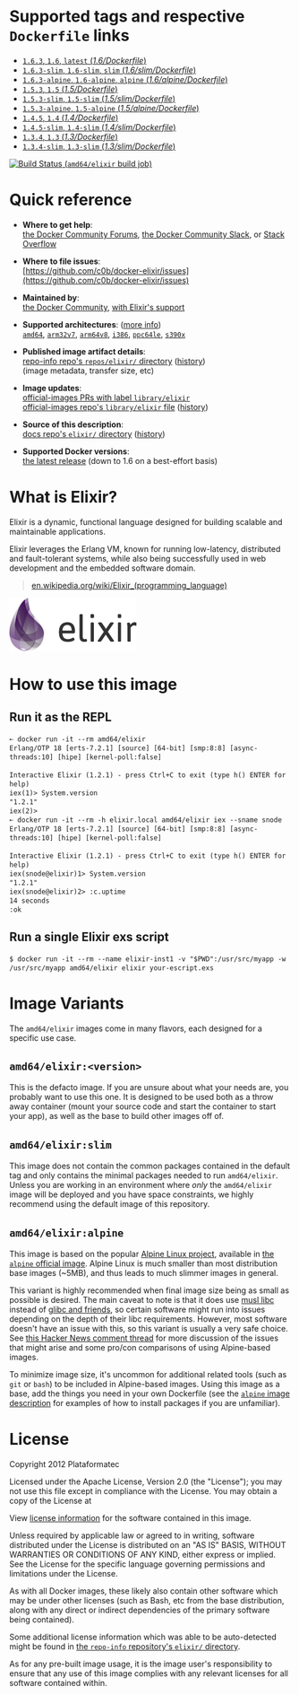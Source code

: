 <!--

********************************************************************************

WARNING:

    DO NOT EDIT "elixir/README.md"

    IT IS AUTO-GENERATED

    (from the other files in "elixir/" combined with a set of templates)

********************************************************************************

-->

# Supported tags and respective `Dockerfile` links

-	[`1.6.3`, `1.6`, `latest` (*1.6/Dockerfile*)](https://github.com/c0b/docker-elixir/blob/bf09944c0d0a573f3dde01d864e25db80b3236a2/1.6/Dockerfile)
-	[`1.6.3-slim`, `1.6-slim`, `slim` (*1.6/slim/Dockerfile*)](https://github.com/c0b/docker-elixir/blob/bf09944c0d0a573f3dde01d864e25db80b3236a2/1.6/slim/Dockerfile)
-	[`1.6.3-alpine`, `1.6-alpine`, `alpine` (*1.6/alpine/Dockerfile*)](https://github.com/c0b/docker-elixir/blob/bf09944c0d0a573f3dde01d864e25db80b3236a2/1.6/alpine/Dockerfile)
-	[`1.5.3`, `1.5` (*1.5/Dockerfile*)](https://github.com/c0b/docker-elixir/blob/f2528c0158d465f96f311faa19aff3cffb4e7f25/1.5/Dockerfile)
-	[`1.5.3-slim`, `1.5-slim` (*1.5/slim/Dockerfile*)](https://github.com/c0b/docker-elixir/blob/f2528c0158d465f96f311faa19aff3cffb4e7f25/1.5/slim/Dockerfile)
-	[`1.5.3-alpine`, `1.5-alpine` (*1.5/alpine/Dockerfile*)](https://github.com/c0b/docker-elixir/blob/f2528c0158d465f96f311faa19aff3cffb4e7f25/1.5/alpine/Dockerfile)
-	[`1.4.5`, `1.4` (*1.4/Dockerfile*)](https://github.com/c0b/docker-elixir/blob/8f1888ae05506b9ad12e1b97f084a15e7588f442/1.4/Dockerfile)
-	[`1.4.5-slim`, `1.4-slim` (*1.4/slim/Dockerfile*)](https://github.com/c0b/docker-elixir/blob/8f1888ae05506b9ad12e1b97f084a15e7588f442/1.4/slim/Dockerfile)
-	[`1.3.4`, `1.3` (*1.3/Dockerfile*)](https://github.com/c0b/docker-elixir/blob/d8d656d7c0dc9dd2956a22276c93cb97568ea6d4/1.3/Dockerfile)
-	[`1.3.4-slim`, `1.3-slim` (*1.3/slim/Dockerfile*)](https://github.com/c0b/docker-elixir/blob/d8d656d7c0dc9dd2956a22276c93cb97568ea6d4/1.3/slim/Dockerfile)

[![Build Status](https://doi-janky.infosiftr.net/job/multiarch/job/amd64/job/elixir/badge/icon) (`amd64/elixir` build job)](https://doi-janky.infosiftr.net/job/multiarch/job/amd64/job/elixir/)

# Quick reference

-	**Where to get help**:  
	[the Docker Community Forums](https://forums.docker.com/), [the Docker Community Slack](https://blog.docker.com/2016/11/introducing-docker-community-directory-docker-community-slack/), or [Stack Overflow](https://stackoverflow.com/search?tab=newest&q=docker)

-	**Where to file issues**:  
	[https://github.com/c0b/docker-elixir/issues](https://github.com/c0b/docker-elixir/issues)

-	**Maintained by**:  
	[the Docker Community](https://github.com/c0b/docker-elixir), [with Elixir's support](https://github.com/docker-library/official-images/pull/1398#issuecomment-180484549)

-	**Supported architectures**: ([more info](https://github.com/docker-library/official-images#architectures-other-than-amd64))  
	[`amd64`](https://hub.docker.com/r/amd64/elixir/), [`arm32v7`](https://hub.docker.com/r/arm32v7/elixir/), [`arm64v8`](https://hub.docker.com/r/arm64v8/elixir/), [`i386`](https://hub.docker.com/r/i386/elixir/), [`ppc64le`](https://hub.docker.com/r/ppc64le/elixir/), [`s390x`](https://hub.docker.com/r/s390x/elixir/)

-	**Published image artifact details**:  
	[repo-info repo's `repos/elixir/` directory](https://github.com/docker-library/repo-info/blob/master/repos/elixir) ([history](https://github.com/docker-library/repo-info/commits/master/repos/elixir))  
	(image metadata, transfer size, etc)

-	**Image updates**:  
	[official-images PRs with label `library/elixir`](https://github.com/docker-library/official-images/pulls?q=label%3Alibrary%2Felixir)  
	[official-images repo's `library/elixir` file](https://github.com/docker-library/official-images/blob/master/library/elixir) ([history](https://github.com/docker-library/official-images/commits/master/library/elixir))

-	**Source of this description**:  
	[docs repo's `elixir/` directory](https://github.com/docker-library/docs/tree/master/elixir) ([history](https://github.com/docker-library/docs/commits/master/elixir))

-	**Supported Docker versions**:  
	[the latest release](https://github.com/docker/docker-ce/releases/latest) (down to 1.6 on a best-effort basis)

# What is Elixir?

Elixir is a dynamic, functional language designed for building scalable and maintainable applications.

Elixir leverages the Erlang VM, known for running low-latency, distributed and fault-tolerant systems, while also being successfully used in web development and the embedded software domain.

> [en.wikipedia.org/wiki/Elixir_(programming_language)](https://en.wikipedia.org/wiki/Elixir_%28programming_language%29)

![logo](https://raw.githubusercontent.com/docker-library/docs/f3ee5318992592f987a289cd72d63ac1807f569d/elixir/logo.png)

# How to use this image

## Run it as the REPL

```console
➸ docker run -it --rm amd64/elixir
Erlang/OTP 18 [erts-7.2.1] [source] [64-bit] [smp:8:8] [async-threads:10] [hipe] [kernel-poll:false]

Interactive Elixir (1.2.1) - press Ctrl+C to exit (type h() ENTER for help)
iex(1)> System.version
"1.2.1"
iex(2)>
➸ docker run -it --rm -h elixir.local amd64/elixir iex --sname snode
Erlang/OTP 18 [erts-7.2.1] [source] [64-bit] [smp:8:8] [async-threads:10] [hipe] [kernel-poll:false]

Interactive Elixir (1.2.1) - press Ctrl+C to exit (type h() ENTER for help)
iex(snode@elixir)1> System.version
"1.2.1"
iex(snode@elixir)2> :c.uptime
14 seconds
:ok
```

## Run a single Elixir exs script

```console
$ docker run -it --rm --name elixir-inst1 -v "$PWD":/usr/src/myapp -w /usr/src/myapp amd64/elixir elixir your-escript.exs
```

# Image Variants

The `amd64/elixir` images come in many flavors, each designed for a specific use case.

## `amd64/elixir:<version>`

This is the defacto image. If you are unsure about what your needs are, you probably want to use this one. It is designed to be used both as a throw away container (mount your source code and start the container to start your app), as well as the base to build other images off of.

## `amd64/elixir:slim`

This image does not contain the common packages contained in the default tag and only contains the minimal packages needed to run `amd64/elixir`. Unless you are working in an environment where *only* the `amd64/elixir` image will be deployed and you have space constraints, we highly recommend using the default image of this repository.

## `amd64/elixir:alpine`

This image is based on the popular [Alpine Linux project](http://alpinelinux.org), available in [the `alpine` official image](https://hub.docker.com/_/alpine). Alpine Linux is much smaller than most distribution base images (~5MB), and thus leads to much slimmer images in general.

This variant is highly recommended when final image size being as small as possible is desired. The main caveat to note is that it does use [musl libc](http://www.musl-libc.org) instead of [glibc and friends](http://www.etalabs.net/compare_libcs.html), so certain software might run into issues depending on the depth of their libc requirements. However, most software doesn't have an issue with this, so this variant is usually a very safe choice. See [this Hacker News comment thread](https://news.ycombinator.com/item?id=10782897) for more discussion of the issues that might arise and some pro/con comparisons of using Alpine-based images.

To minimize image size, it's uncommon for additional related tools (such as `git` or `bash`) to be included in Alpine-based images. Using this image as a base, add the things you need in your own Dockerfile (see the [`alpine` image description](https://hub.docker.com/_/alpine/) for examples of how to install packages if you are unfamiliar).

# License

Copyright 2012 Plataformatec

Licensed under the Apache License, Version 2.0 (the "License"); you may not use this file except in compliance with the License. You may obtain a copy of the License at

View [license information](http://www.apache.org/licenses/LICENSE-2.0) for the software contained in this image.

Unless required by applicable law or agreed to in writing, software distributed under the License is distributed on an "AS IS" BASIS, WITHOUT WARRANTIES OR CONDITIONS OF ANY KIND, either express or implied. See the License for the specific language governing permissions and limitations under the License.

As with all Docker images, these likely also contain other software which may be under other licenses (such as Bash, etc from the base distribution, along with any direct or indirect dependencies of the primary software being contained).

Some additional license information which was able to be auto-detected might be found in [the `repo-info` repository's `elixir/` directory](https://github.com/docker-library/repo-info/tree/master/repos/elixir).

As for any pre-built image usage, it is the image user's responsibility to ensure that any use of this image complies with any relevant licenses for all software contained within.
